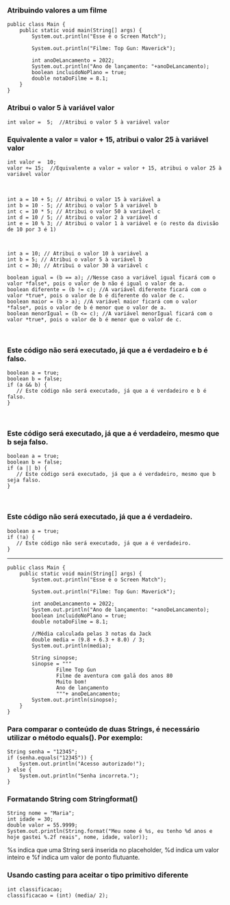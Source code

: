 ### Atribuindo valores a um filme

    public class Main {
        public static void main(String[] args) {
            System.out.println("Esse é o Screen Match");
    
            System.out.println("Filme: Top Gun: Maverick");
    
            int anoDeLancamento = 2022;
            System.out.println("Ano de lançamento: "+anoDeLancamento);
            boolean incluidoNoPlano = true;
            double notaDoFilme = 8.1;
        }
    }  


### Atribui o valor 5 à variável valor
    int valor =  5;  //Atribui o valor 5 à variável valor  

### Equivalente a valor = valor + 15, atribui o valor 25 à variável valor 
    int valor =  10; 
    valor += 15;  //Equivalente a valor = valor + 15, atribui o valor 25 à variável valor 

</br>

    int a = 10 + 5; // Atribui o valor 15 à variável a
    int b = 10 - 5; // Atribui o valor 5 à variável b
    int c = 10 * 5; // Atribui o valor 50 à variável c
    int d = 10 / 5; // Atribui o valor 2 à variável d
    int e = 10 % 3; // Atribui o valor 1 à variável e (o resto da divisão de 10 por 3 é 1)



    int a = 10; // Atribui o valor 10 à variável a
    int b = 5; // Atribui o valor 5 à variável b
    int c = 30; // Atribui o valor 30 à variável c
    
    boolean igual = (b == a); //Nesse caso a variável igual ficará com o valor *false*, pois o valor de b não é igual o valor de a.
    boolean diferente = (b != c); //A variável diferente ficará com o valor *true*, pois o valor de b é diferente do valor de c.
    boolean maior = (b > a); //A variável maior ficará com o valor *false*, pois o valor de b é menor que o valor de a.
    boolean menorIgual = (b <= c); //A variável menorIgual ficará com o valor *true*, pois o valor de b é menor que o valor de c.

</br>

### Este código não será executado, já que a é verdadeiro e b é falso.
    boolean a = true;
    boolean b = false;
    if (a && b) {
       // Este código não será executado, já que a é verdadeiro e b é falso.
    }

</br>

### Este código será executado, já que a é verdadeiro, mesmo que b seja falso.
    boolean a = true;
    boolean b = false;
    if (a || b) {
       // Este código será executado, já que a é verdadeiro, mesmo que b seja falso.
    }

</br>

### Este código não será executado, já que a é verdadeiro.
    boolean a = true;
    if (!a) {
       // Este código não será executado, já que a é verdadeiro.
    }
<hr>

    public class Main {
        public static void main(String[] args) {
            System.out.println("Esse é o Screen Match");
    
            System.out.println("Filme: Top Gun: Maverick");
    
            int anoDeLancamento = 2022;
            System.out.println("Ano de lançamento: "+anoDeLancamento);
            boolean incluidoNoPlano = true;
            double notaDoFilme = 8.1;
    
            //Média calculada pelas 3 notas da Jack
            double media = (9.8 + 6.3 + 8.0) / 3;
            System.out.println(media);
    
            String sinopse;
            sinopse = """
                    Filme Top Gun
                    Filme de aventura com galā dos anos 80
                    Muito bom!
                    Ano de lançamento
                    """+ anoDeLancamento;
            System.out.println(sinopse);
        }
    }


### Para comparar o conteúdo de duas Strings, é necessário utilizar o método equals(). Por exemplo:

    String senha = "12345";
    if (senha.equals("12345")) {
        System.out.println("Acesso autorizado!");
    } else {
        System.out.println("Senha incorreta.");
    }

### Formatando String com Stringformat()

    String nome = "Maria";
    int idade = 30;
    double valor = 55.9999;
    System.out.println(String.format("Meu nome é %s, eu tenho %d anos e hoje gastei %.2f reais", nome, idade, valor));
%s indica que uma String será inserida no placeholder, %d indica um valor inteiro e %f indica um valor de ponto flutuante.
    
    
### Usando casting para aceitar o tipo primitivo diferente
    int classificacao;
    classificacao = (int) (media/ 2);

      
